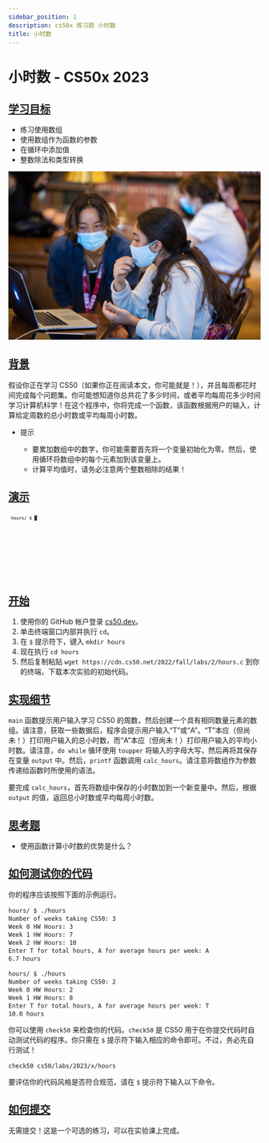 ```yaml
---
sidebar_position: 1
description: cs50x 练习题 小时数
title: 小时数
---
```


# 小时数 - CS50x 2023

## [学习目标](#learning-goals)

-   练习使用数组
-   使用数组作为函数的参数
-   在循环中添加值
-   整数除法和类型转换

![OfficeHours](/img/cs50/officehours.jpeg )

## [背景](#background)

假设你正在学习 CS50（如果你正在阅读本文，你可能就是！），并且每周都花时间完成每个问题集。你可能想知道你总共花了多少时间，或者平均每周花多少时间学习计算机科学！在这个程序中，你将完成一个函数，该函数根据用户的输入，计算给定周数的总小时数或平均每周小时数。

-   提示
    
    -   要累加数组中的数字，你可能需要首先将一个变量初始化为零。然后，使用循环将数组中的每个元素加到该变量上。
    -   计算平均值时，请务必注意两个整数相除的结果！
    

## [演示](#demo)

![HoursGif](/img/cs50/hoursDemo.gif )

## [开始](#getting-started)

1.  使用你的 GitHub 帐户登录 [cs50.dev](https://cs50.dev/)。
2.  单击终端窗口内部并执行 `cd`。
3.  在 `$` 提示符下，键入 `mkdir hours`
4.  现在执行 `cd hours`
5.  然后复制粘贴 `wget https://cdn.cs50.net/2022/fall/labs/2/hours.c` 到你的终端，下载本次实验的初始代码。

## [实现细节](#implementation-details)

`main` 函数提示用户输入学习 CS50 的周数，然后创建一个具有相同数量元素的数组。请注意，获取一些数据后，程序会提示用户输入“T”或“A”。“T”本应（但尚未！）打印用户输入的总小时数，而“A”本应（但尚未！）打印用户输入的平均小时数。请注意，`do while` 循环使用 `toupper` 将输入的字母大写，然后再将其保存在变量 `output` 中。然后，`printf` 函数调用 `calc_hours`。请注意将数组作为参数传递给函数时所使用的语法。

要完成 `calc_hours`，首先将数组中保存的小时数加到一个新变量中。然后，根据 `output` 的值，返回总小时数或平均每周小时数。

## [思考题](#thought-question)

-   使用函数计算小时数的优势是什么？

## [如何测试你的代码](#how-to-test-your-code)

你的程序应该按照下面的示例运行。

```
hours/ $ ./hours
Number of weeks taking CS50: 3
Week 0 HW Hours: 3
Week 1 HW Hours: 7
Week 2 HW Hours: 10
Enter T for total hours, A for average hours per week: A
6.7 hours

```

```
hours/ $ ./hours
Number of weeks taking CS50: 2
Week 0 HW Hours: 2
Week 1 HW Hours: 8
Enter T for total hours, A for average hours per week: T
10.0 hours

```

你可以使用 `check50` 来检查你的代码。`check50` 是 CS50 用于在你提交代码时自动测试代码的程序。你只需在 `$` 提示符下输入相应的命令即可。不过，务必先自行测试！

```
check50 cs50/labs/2023/x/hours

```

要评估你的代码风格是否符合规范，请在 `$` 提示符下输入以下命令。

## [如何提交](#how-to-submit)

无需提交！这是一个可选的练习，可以在实验课上完成。
